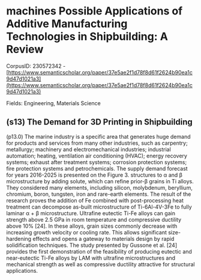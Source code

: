 # machines Possible Applications of Additive Manufacturing Technologies in Shipbuilding: A Review

CorpusID: 230572342 - [https://www.semanticscholar.org/paper/37e5ae2f1d78f8d61f2624b90ea1c9d47d1021a3](https://www.semanticscholar.org/paper/37e5ae2f1d78f8d61f2624b90ea1c9d47d1021a3)

Fields: Engineering, Materials Science

## (s13) The Demand for 3D Printing in Shipbuilding
(p13.0) The marine industry is a specific area that generates huge demand for products and services from many other industries, such as carpentry; metallurgy; machinery and electromechanical industries; industrial automation; heating, ventilation air conditioning (HVAC); energy recovery systems; exhaust after treatment systems; corrosion protection systems; fire protection systems and petrochemicals. The supply demand forecast for years 2016-2025 is presented on the Figure 3. structures to α and β microstructure by adding solute, which can refine prior-β grains in Ti alloys. They considered many elements, including silicon, molybdenum, beryllium, chromium, boron, tungsten, iron and rare-earth elements. The result of the research proves the addition of Fe combined with post-processing heat treatment can decompose as-built microstructure of Ti-6Al-4V-3Fe to fully laminar α + β microstructure. Ultrafine eutectic Ti-Fe alloys can gain strength above 2.5 GPa in room temperature and compressive ductility above 10% [24]. In these alloys, grain sizes commonly decrease with increasing growth velocity or cooling rate. This allows significant size-hardening effects and opens a gateway to materials design by rapid solidification techniques. The study presented by Gussone et al. [24] provides the first demonstration of the feasibility of producing eutectic and near-eutectic Ti-Fe alloys by LAM with ultrafine microstructures and mechanical strength as well as compressive ductility attractive for structural applications.
